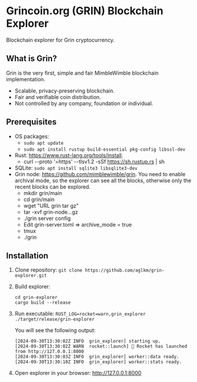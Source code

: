 # Grincoin.org (GRIN) Blockchain Explorer
Blockchain explorer for Grin cryptocurrency.

## What is Grin?
Grin is the very first, simple and fair MimbleWimble blockchain implementation.

- Scalable, privacy-preserving blockchain.
- Fair and verifiable coin distribution.
- Not controlled by any company, foundation or individual.

## Prerequisites

- OS packages:
     + `sudo apt update`
     + `sudo apt install rustup build-essential pkg-config libssl-dev`
- Rust: https://www.rust-lang.org/tools/install.
     + curl --proto '=https' --tlsv1.2 -sSf https://sh.rustup.rs | sh
- SQLite: `sudo apt install sqlite3 libsqlite3-dev`
- Grin node: https://github.com/mimblewimble/grin. You need to enable archival mode, so the explorer can see all the blocks, otherwise only the recent blocks can be explored.
     + mkdir grin/main
     + cd grin/main
     + wget "URL grin tar gz"
     + tar -xvf grin-node...gz
     + ./grin server config
     + Edit grin-server.toml => archive_mode = true
     + tmux
     + ./grin 

## Installation

1. Clone repository: `git clone https://github.com/aglkm/grin-explorer.git`
2. Build explorer:
   ```
   cd grin-explorer
   cargo build --release
   ```
4. Run executable: `RUST_LOG=rocket=warn,grin_explorer ./target/release/grin-explorer`

   You will see the following output:

   ```
   [2024-09-30T13:30:02Z INFO  grin_explorer] starting up.
   [2024-09-30T13:30:02Z WARN  rocket::launch] 🚀 Rocket has launched from http://127.0.0.1:8000
   [2024-09-30T13:30:03Z INFO  grin_explorer] worker::data ready.
   [2024-09-30T13:30:10Z INFO  grin_explorer] worker::stats ready.
   ```

5. Open explorer in your browser: http://127.0.0.1:8000
